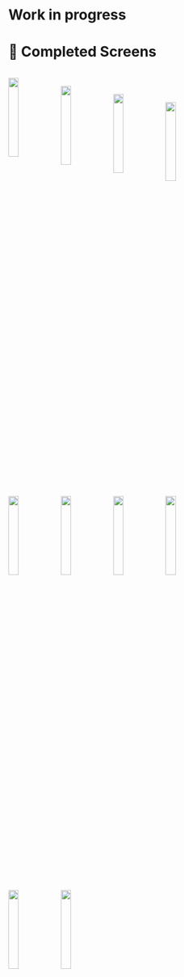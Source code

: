 # Work in progress

# 📸 Completed Screens

 <pre>
 
  <img align="left" src="https://user-images.githubusercontent.com/59700175/201540444-cd6eae08-f0b8-4bd4-bd77-0e3e049b4765.png" width="20%">
  <img align="left" src="https://user-images.githubusercontent.com/59700175/201540446-3595549f-5de4-452e-a6be-b41245abc88c.png" width="20%">
  <img align="left" src="https://user-images.githubusercontent.com/59700175/201540450-10183edb-776c-4e79-ab82-373633fd05d3.png" width="20%">
  <img align="left" src="https://user-images.githubusercontent.com/59700175/201540453-438ce7f0-e656-4747-a508-9700ec39b03e.png" width="20%">
  <img align="left" src="https://user-images.githubusercontent.com/59700175/201540454-d208eb1e-c3e8-4ddc-b6e4-9885c86f8f3d.png" width="20%">
  <img align="left" src="https://user-images.githubusercontent.com/59700175/201540455-4b47d6dd-2049-4990-9e72-4a8d052cdcd3.png" width="20%">
  <img align="left" src="https://user-images.githubusercontent.com/59700175/201540441-94e9c30a-25fd-4437-bd68-fbd8fb14b37b.png" width="20%">
  <img align="left" src="https://user-images.githubusercontent.com/59700175/201540458-6b2b53ea-ddb4-4fc2-aa2c-1b4494d13c09.png" width="20%">
  <img align="left" src="https://user-images.githubusercontent.com/59700175/201540440-c6a6a6ba-63f3-40aa-b634-f47b06153f56.png" width="20%">
  <img align="left" src="https://user-images.githubusercontent.com/59700175/201976791-add45b1a-60bd-40b1-b720-a43af17cd2bb.png" width="20%">


</pre>
